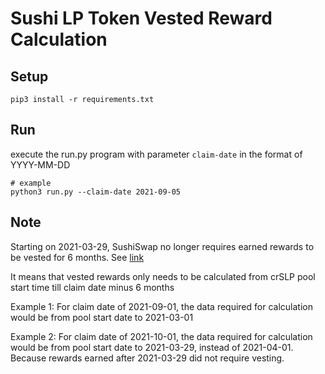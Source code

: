 # Sushi LP Token Vested Reward Calculation

## Setup
```
pip3 install -r requirements.txt
```

## Run
execute the run.py program with parameter ```claim-date``` in the format of YYYY-MM-DD

```
# example
python3 run.py --claim-date 2021-09-05
```
## Note
Starting on 2021-03-29, SushiSwap no longer requires earned rewards to be vested for 6 months. See [link](https://docs.sushi.com/faq-1/vesting-faq)

It means that vested rewards only needs to be calculated from crSLP pool start time till claim date minus 6 months

Example 1:
For claim date of 2021-09-01, the data required for calculation would be from pool start date to 2021-03-01

Example 2:
For claim date of 2021-10-01, the data required for calculation would be from pool start date to 2021-03-29, instead of 2021-04-01. Because rewards earned after 2021-03-29 did not require vesting.




